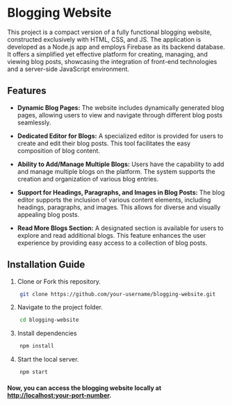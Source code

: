 # Blogging Website 
This project is a compact version of a fully functional blogging website, constructed exclusively with HTML, CSS, and JS. The application is developed as a Node.js app and employs Firebase as its backend database. It offers a simplified yet effective platform for creating, managing, and viewing blog posts, showcasing the integration of front-end technologies and a server-side JavaScript environment. 

## Features  

-   **Dynamic Blog Pages:** The website includes dynamically generated blog pages, allowing users to view and navigate through different blog posts seamlessly.
    
-   **Dedicated Editor for Blogs:** A specialized editor is provided for users to create and edit their blog posts. This tool facilitates the easy composition of blog content.
    
-   **Ability to Add/Manage Multiple Blogs:** Users have the capability to add and manage multiple blogs on the platform. The system supports the creation and organization of various blog entries.
    
-   **Support for Headings, Paragraphs, and Images in Blog Posts:** The blog editor supports the inclusion of various content elements, including headings, paragraphs, and images. This allows for diverse and visually appealing blog posts.
    
-   **Read More Blogs Section:** A designated section is available for users to explore and read additional blogs. This feature enhances the user experience by providing easy access to a collection of blog posts.

## Installation Guide 

 1.  Clone or Fork this repository. 
 ```bash 
	 git clone https://github.com/your-username/blogging-website.git 
```
2. Navigate to the project folder.
```bash 
	cd blogging-website
```
3. Install dependencies
```bash 
	npm install
```
4. Start the local server.
```bash 
	npm start
```


#### Now, you can access the blogging website locally at [http://localhost:your-port-number](http://localhost:your-port-number/).
